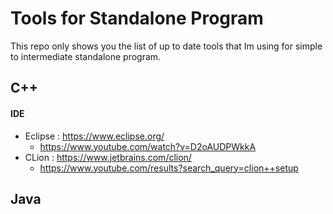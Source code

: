 # Tools for Standalone Program
This repo only shows you the list of up to date tools that Im using for simple to intermediate standalone program.



## C++
#### IDE
* Eclipse : https://www.eclipse.org/
  * https://www.youtube.com/watch?v=D2oAUDPWkkA
* CLion : https://www.jetbrains.com/clion/
  * https://www.youtube.com/results?search_query=clion++setup


## Java
